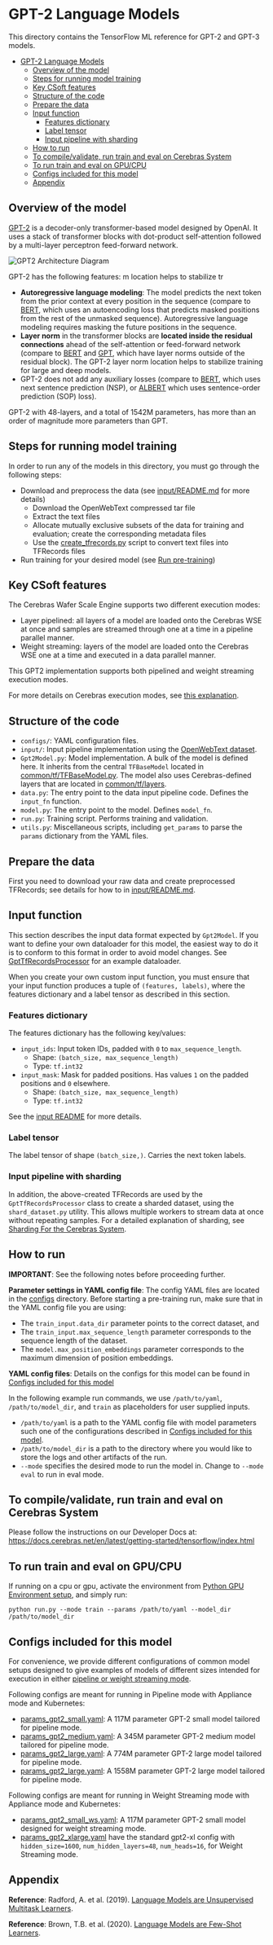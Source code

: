 # GPT-2 Language Models

This directory contains the TensorFlow ML reference for GPT-2 and GPT-3 models.

- [GPT-2 Language Models](#gpt-2-language-models)
  - [Overview of the model](#overview-of-the-model)
  - [Steps for running model training](#steps-for-running-model-training)
  - [Key CSoft features](#key-csoft-features)
  - [Structure of the code](#structure-of-the-code)
  - [Prepare the data](#prepare-the-data)
  - [Input function](#input-function)
    - [Features dictionary](#features-dictionary)
    - [Label tensor](#label-tensor)
    - [Input pipeline with sharding](#input-pipeline-with-sharding)
  - [How to run](#how-to-run)
  - [To compile/validate, run train and eval on Cerebras System](#to-compilevalidate-run-train-and-eval-on-cerebras-system)
  - [To run train and eval on GPU/CPU](#to-run-train-and-eval-on-gpucpu)
  - [Configs included for this model](#configs-included-for-this-model)
  - [Appendix](#appendix)

## Overview of the model

[GPT-2](https://d4mucfpksywv.cloudfront.net/better-language-models/language-models.pdf) is a decoder-only transformer-based model designed by OpenAI. It uses a stack of transformer blocks with dot-product
self-attention followed by a multi-layer perceptron feed-forward network.

![GPT2 Architecture Diagram](./images/architecture_diagram.png)

GPT-2 has the following features:
m location helps to stabilize tr
- **Autoregressive language modeling**: The model predicts the next token from the prior context at every position in the sequence (compare to [BERT](https://arxiv.org/abs/1810.04805), which uses an autoencoding loss that predicts masked positions from the rest of the unmasked sequence).
Autoregressive language modeling requires masking the future positions in the sequence.
- **Layer norm** in the transformer blocks are **located inside the residual
connections** ahead of the self-attention or feed-forward network
(compare to [BERT](https://arxiv.org/abs/1810.04805) and [GPT](https://s3-us-west-2.amazonaws.com/openai-assets/research-covers/language-unsupervised/language_understanding_paper.pdf), which have layer norms outside of the residual block).
The GPT-2 layer norm location helps to stabilize training for large and deep models.
- GPT-2 does not add any auxiliary losses (compare to [BERT](https://arxiv.org/abs/1810.04805), which uses next sentence prediction (NSP), or [ALBERT](https://arxiv.org/abs/1909.11942) which uses sentence-order prediction (SOP) loss).

GPT-2 with 48-layers, and a total of 1542M parameters, has more than an order of magnitude more parameters than GPT.

## Steps for running model training

In order to run any of the models in this directory, you must go through the following steps:

- Download and preprocess the data (see [input/README.md](./input/README.md) for more details)
  - Download the OpenWebText compressed tar file
  - Extract the text files
  - Allocate mutually exclusive subsets of the data for training and evaluation; create the corresponding metadata files
  - Use the [create_tfrecords.py](./input/create_tfrecords.py) script to convert text files into TFRecords files
- Run training for your desired model (see [Run pre-training](#run-pre-training))


## Key CSoft features

The Cerebras Wafer Scale Engine supports two different execution modes:

- Layer pipelined: all layers of a model are loaded onto the Cerebras WSE at once and samples are streamed through one at a time in a pipeline parallel manner.
- Weight streaming: layers of the model are loaded onto the Cerebras WSE one at a time and executed in a data parallel manner.

This GPT2 implementation supports both pipelined and weight streaming execution modes.

For more details on Cerebras execution modes, see [this explanation](https://docs.cerebras.net/en/latest/cerebras-basics/cerebras-execution-modes.html).

## Structure of the code

- `configs/`: YAML configuration files.
- `input/`: Input pipeline implementation using the [OpenWebText dataset](https://skylion007.github.io/OpenWebTextCorpus/).
- `Gpt2Model.py`: Model implementation. A bulk of the model is defined here. It inherits from the
    central `TFBaseModel` located in [common/tf/TFBaseModel.py](../../../common/tf/TFBaseModel.py).
    The model also uses Cerebras-defined layers that are located in [common/tf/layers](../../../common/tf/layers).
- `data.py`: The entry point to the data input pipeline code. Defines the `input_fn` function.
- `model.py`: The entry point to the model. Defines `model_fn`.
- `run.py`: Training script. Performs training and validation.
- `utils.py`: Miscellaneous scripts, including `get_params` to parse the `params` dictionary from the YAML files.

## Prepare the data

First you need to download your raw data and create preprocessed TFRecords; see details for how to in [input/README.md](./input/README.md).

## Input function

This section describes the input data format expected by `Gpt2Model`. If you want to define your own dataloader for this model,
the easiest way to do it is to conform to this format in order to avoid model changes. See [GptTfRecordsProcessor](./input/GptTfRecordsProcessor) for an example dataloader.

When you create your own custom input function, you must ensure that your input function produces a tuple of
`(features, labels)`, where the features dictionary and a label tensor as described in this section.

### Features dictionary

The features dictionary has the following key/values:

- `input_ids`: Input token IDs, padded with `0` to `max_sequence_length`.
  - Shape: `(batch_size, max_sequence_length)`
  - Type: `tf.int32`
- `input_mask`: Mask for padded positions. Has values `1` on the padded positions and `0` elsewhere.
  - Shape: `(batch_size, max_sequence_length)`
  - Type: `tf.int32`

See the [input README](./input/README.md#table-1-data-features-in-the-generated-tfrecords) for more details.

### Label tensor

The label tensor of shape `(batch_size,)`. Carries the next token labels.

### Input pipeline with sharding

In addition, the above-created TFRecords are used by the `GptTfRecordsProcessor` class to create a sharded dataset, using the `shard_dataset.py` utility. This allows multiple workers to stream data at once without repeating samples. For a detailed explanation of sharding, see <a href="https://docs.cerebras.net/en/latest/tensorflow-docs/preparing-tf-input/sharding-for-cs.html" class="external-link">Sharding For the Cerebras System</a>.

## How to run

**IMPORTANT**: See the following notes before proceeding further.

**Parameter settings in YAML config file**: The config YAML files are located in the [configs](configs/) directory. Before starting a pre-training run, make sure that in the YAML config file you are using:

- The `train_input.data_dir` parameter points to the correct dataset, and
- The `train_input.max_sequence_length` parameter corresponds to the sequence length of the dataset.
- The `model.max_position_embeddings` parameter corresponds to the maximum dimension of position embeddings.

**YAML config files**: Details on the configs for this model can be found in [Configs included for this model](#configs-included-for-this-model)

In the following example run commands, we use `/path/to/yaml`, `/path/to/model_dir`, and `train` as placeholders for user supplied inputs.

- `/path/to/yaml` is a path to the YAML config file with model parameters such one of the configurations described in [Configs included for this model](#configs-included-for-this-model).
- `/path/to/model_dir` is a path to the directory where you would like to store the logs and other artifacts of the run.
- `--mode` specifies the desired mode to run the model in. Change to `--mode eval` to run in eval mode.

## To compile/validate, run train and eval on Cerebras System

Please follow the instructions on our Developer Docs at:
https://docs.cerebras.net/en/latest/getting-started/tensorflow/index.html

## To run train and eval on GPU/CPU

If running on a cpu or gpu, activate the environment from [Python GPU Environment setup](../../../../PYTHON-SETUP.md), and simply run:

```
python run.py --mode train --params /path/to/yaml --model_dir /path/to/model_dir
```

## Configs included for this model

For convenience, we provide different configurations of common model setups designed to give examples of models of different sizes intended for execution in either [pipeline or weight streaming mode](https://docs.cerebras.net/en/latest/cerebras-basics/cerebras-execution-modes.html).

Following configs are meant for running in Pipeline mode with Appliance mode and Kubernetes:

- [params_gpt2_small.yaml](./configs/params_gpt2_small.yaml): A 117M parameter GPT-2 small model tailored for pipeline mode. 
- [params_gpt2_medium.yaml](./configs/params_gpt2_medium.yaml): A 345M parameter GPT-2 medium model tailored for pipeline mode.
- [params_gpt2_large.yaml](./configs/params_gpt2_large.yaml): A 774M parameter GPT-2 large model tailored for pipeline mode.
- [params_gpt2_large.yaml](./configs/params_gpt2_xlarge.yaml): A 1558M parameter GPT-2 large model tailored for pipeline mode.


Following configs are meant for running in Weight Streaming mode with Appliance mode and Kubernetes:

- [params_gpt2_small_ws.yaml](./configs/params_gpt2_small_ws.yaml): A 117M parameter GPT-2 small model designed for weight streaming mode.
- [params_gpt2_xlarge.yaml](./configs/params_gpt2_xlarge.yaml) have the standard gpt2-xl config with `hidden_size=1600`, `num_hidden_layers=48`, `num_heads=16`, for Weight Streaming mode.

## Appendix

**Reference**: Radford, A. et al. (2019). [Language Models are Unsupervised Multitask Learners](https://d4mucfpksywv.cloudfront.net/better-language-models/language-models.pdf).

**Reference**: Brown, T.B. et al. (2020). [Language Models are Few-Shot Learners](https://arxiv.org/abs/2005.14165).
